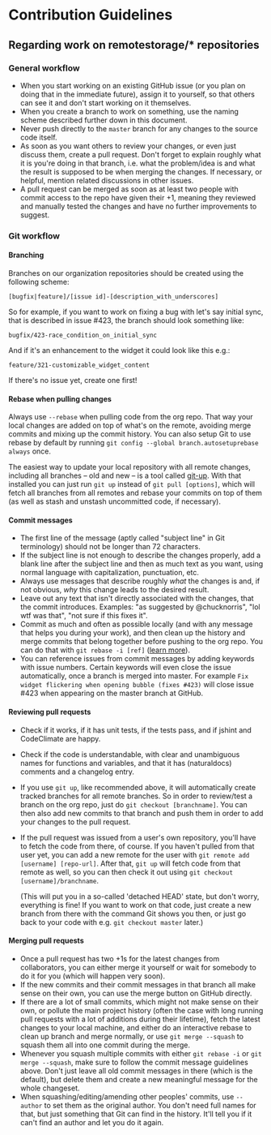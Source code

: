 # Contribution Guidelines

## Regarding work on remotestorage/* repositories

### General workflow

*  When you start  working  on an existing GitHub issue (or you plan on  doing that in the  immediate  future), assign it to yourself, so that  others can see it  and don't  start working on it themselves.
* When you create a branch to work on something, use the naming scheme described further down in this document.
* Never push directly to the `master` branch for any changes to the source code itself.
* As soon as you want others to review your changes, or even just discuss them, create a pull request. Don't forget to explain roughly what it is you're doing in that branch, i.e. what the problem/idea is and what the result is supposed to be when merging the changes. If necessary, or helpful, mention related discussions in other issues.
* A pull request can be merged as soon as at least two people with commit access to the repo have given their +1, meaning they reviewed and manually tested the changes and have no further improvements to suggest.

### Git workflow

#### Branching 

Branches on our organization repositories should be created using the following scheme:

`[bugfix|feature]/[issue id]-[description_with_underscores]`

So for example, if you want to work on fixing a bug with let's say initial sync, that is described in issue #423, the branch should look something like:

`bugfix/423-race_condition_on_initial_sync`

And if it's an enhancement to the widget it could look like this e.g.:

`feature/321-customizable_widget_content`

If there's no issue yet, create one first!

#### Rebase when pulling changes

Always use `--rebase` when pulling code from the org repo. That way your local changes are added on top of what's on the remote, avoiding merge commits and mixing up the commit history. You can also setup Git to use rebase by default by running `git config --global branch.autosetuprebase always` once.

The easiest way to update your local repository with all remote changes, including all branches – old and new – is a tool called [git-up](https://github.com/aanand/git-up). With that installed you can just run `git up` instead of `git pull [options]`, which will fetch all branches from all remotes and rebase your commits on top of them (as well as stash and unstash uncommitted code, if necessary).

#### Commit messages

* The first line of the message (aptly called "subject line" in Git terminology) should not be longer than 72 characters.
* If the subject line is not enough to describe the changes properly, add a blank line after the subject line and then as much text as you want, using normal language with capitalization, punctuation, etc.
* Always use messages that describe roughly *what* the changes is and, if not obvious, *why* this change leads to the desired result.
* Leave out any text that isn't directly associated with the changes, that the commit introduces. Examples: "as suggested by @chucknorris", "lol wtf was that", "not sure if this fixes it".
* Commit as much and often as possible locally (and with any message that helps you during your work), and then clean up the history and merge commits that belong together before pushing to the org repo. You can do that with `git rebase -i [ref]` ([learn more](http://www.reviewboard.org/docs/codebase/dev/git/clean-commits/#rewriting-history)).
* You can reference issues from commit messages by adding keywords with issue numbers. Certain keywords will even close the issue automatically, once a branch is merged into master. For example `Fix widget flickering when opening bubble (fixes #423)` will close issue #423 when appearing on the master branch at GitHub.

#### Reviewing pull requests

* Check if it works, if it has unit tests, if the tests pass, and if jshint and CodeClimate are happy.
* Check if the code is understandable, with clear and unambiguous names for functions and variables, and that it has (naturaldocs) comments and a changelog entry.
* If you use `git up`, like recommended above, it will automatically create tracked branches for all remote branches. So in order to review/test a branch on the org repo, just do `git checkout [branchname]`. You can then also add new commits to that branch and push them in order to add your changes to the pull request.
* If the pull request was issued from a user's own repository, you'll have to fetch the code from there, of course. If you haven't pulled from that user yet, you can add a new remote for the user with `git remote add [username] [repo-url]`. After that, `git up` will fetch code from that remote as well, so you can then check it out using `git checkout [username]/branchname`.

  (This will put you in a so-called 'detached HEAD' state, but don't worry, everything is fine! If you want to work on that code, just create a new branch from there with the command Git shows you then, or just go back to your code with e.g. `git checkout master` later.)

#### Merging pull requests

* Once a pull request has two +1s for the latest changes from collaborators, you can either merge it yourself or wait for somebody to do it for you (which will happen very soon).
* If the new commits and their commit messages in that branch all make sense on their own, you can use the merge button on GitHub directly.
* If there are a lot of small commits, which might not make sense on their own, or pollute the main project history (often the case with long running pull requests with a lot of additions during their lifetime), fetch the latest changes to your local machine, and either do an interactive rebase to clean up branch and merge normally, or use `git merge --squash` to squash them all into one commit during the merge.
* Whenever you squash multiple commits with either `git rebase -i` or `git merge --squash`, make sure to follow the commit message guidelines above. Don't just leave all old commit messages in there (which is the default), but delete them and create a new meaningful message for the whole changeset.
* When squashing/editing/amending other peoples' commits, use `--author` to set them as the original author. You don't need full names for that, but just something that Git can find in the history. It'll tell you if it can't find an author and let you do it again.

